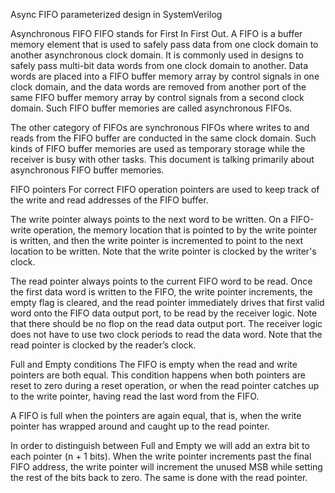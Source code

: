 Async FIFO parameterized design in SystemVerilog

Asynchronous FIFO
FIFO stands for First In First Out. A FIFO is a buffer memory element that is used to safely pass data from one clock domain to another asynchronous clock domain. It is commonly used in designs to safely pass multi-bit data words from one clock domain to another. Data words are placed into a FIFO buffer memory array by control signals in one clock domain, and the data words are removed from another port of the same FIFO buffer memory array by control signals from a second clock domain. Such FIFO buffer memories are called asynchronous FIFOs.

The other category of FIFOs are synchronous FIFOs where writes to and reads from the FIFO buffer are conducted in the same clock domain. Such kinds of FIFO buffer memories are used as temporary storage while the receiver is busy with other tasks. This document is talking primarily about asynchronous FIFO buffer memories.  

FIFO pointers
For correct FIFO operation pointers are used to keep track of the write and read addresses of the FIFO buffer.

The write pointer always points to the next word to be written. On a FIFO-write operation, the memory location that is pointed to by the write pointer is written, and then the write pointer is incremented to point to the next location to be written. Note that the write pointer is clocked by the writer's clock.

The read pointer always points to the current FIFO word to be read. Once the first data word is written to the FIFO, the write pointer increments, the empty flag is cleared, and the read pointer immediately drives that first valid word onto the FIFO data output port, to be read by the receiver logic. Note that there should be no flop on the read data output port. The receiver logic does not have to use two clock periods to read the data word. Note that the read pointer is clocked by the reader’s clock.

Full and Empty conditions
The FIFO is empty when the read and write pointers are both equal. This condition happens when both pointers are reset to zero during a reset operation, or when the read pointer catches up to the write pointer, having read the last word from the FIFO. 

A FIFO is full when the pointers are again equal, that is, when the write pointer has wrapped around and caught up to the read pointer. 

In order to distinguish between Full and Empty we will add an extra bit to each pointer (n + 1 bits). When the write pointer increments past the final FIFO address, the write pointer will increment the unused MSB while setting the rest of the bits back to zero. The same is done with the read pointer. 


